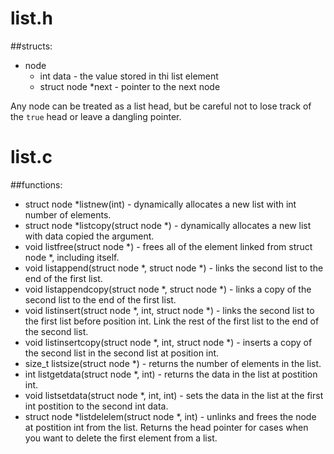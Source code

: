 list.h
======

##structs:
 * node
   * int data - the value stored in thi list element
   * struct node *next - pointer to the next node

Any node can be treated as a list head, but be careful not to lose track of the `true` head or leave a dangling pointer.

list.c
======

##functions:
 * struct node *listnew(int) - dynamically allocates a new list with int number of elements.
 * struct node *listcopy(struct node *) - dynamically allocates a new list with data copied the argument.
 * void listfree(struct node *) - frees all of the element linked from struct node *, including itself.
 * void listappend(struct node *, struct node *) - links the second list to the end of the first list.
 * void listappendcopy(struct node *, struct node *) - links a copy of the second list to the end of the first list.
 * void listinsert(struct node *, int, struct node *) - links the second list to the first list before position int.  Link the rest of the first list to the end of the second list.
 * void listinsertcopy(struct node *, int, struct node *) - inserts a copy of the second list in the second list at position int.
 * size_t listsize(struct node *) - returns the number of elements in the list.
 * int listgetdata(struct node *, int) - returns the data in the list at postition int.
 * void listsetdata(struct node *, int, int) - sets the data in the list at the first int postition to the second int data.
 * struct node *listdelelem(struct node *, int) - unlinks and frees the node at postition int from the list.  Returns the head pointer for cases when you want to delete the first element from a list.